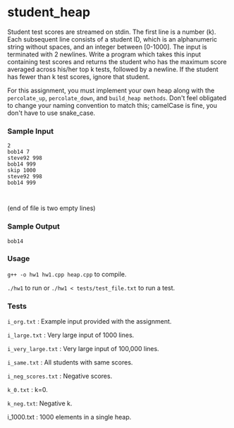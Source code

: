 # student_heap

Student test scores are streamed on stdin. The first line is a number (k). Each subsequent line consists of a student ID, which is an alphanumeric string without spaces, and an integer between [0-1000]. The input is terminated with 2 newlines. Write a program which takes this input containing test scores and returns the student who has the maximum score averaged across his/her top k tests, followed by a newline. If the student has fewer than k test scores, ignore that student.

For this assignment, you must implement your own heap along with the `percolate_up`, `percolate_down`, and `build_heap methods`. Don't feel obligated to change your naming convention to match this; camelCase is fine, you don't have to use snake_case.

### Sample Input

```
2
bob14 7
steve92 998
bob14 999
skip 1000
steve92 998
bob14 999



```

(end of file is two empty lines)
### Sample Output
```
bob14
```
### Usage

`g++ -o hw1 hw1.cpp heap.cpp` to compile.

`./hw1` to run or `./hw1 < tests/test_file.txt` to run a test. 

### Tests

`i_org.txt` : Example input provided with the assignment.

`i_large.txt` : Very large input of 1000 lines.

`i_very_large.txt` : Very large input of 100,000 lines.

`i_same.txt` : All students with same scores.

`i_neg_scores.txt` : Negative scores.

`k_0.txt` : k=0.

`k_neg.txt`: Negative k.

 i_1000.txt : 1000 elements in a single heap.
